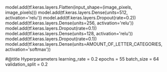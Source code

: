 model.add(tf.keras.layers.Flatten(input_shape=(image_pixels, image_pixels)))
model.add(tf.keras.layers.Dense(units=512, activation='relu'))
model.add(tf.keras.layers.Dropout(rate=0.2))
model.add(tf.keras.layers.Dense(units=256, activation='relu'))
model.add(tf.keras.layers.Dropout(rate=0.1))
model.add(tf.keras.layers.Dense(units=128, activation='relu'))
model.add(tf.keras.layers.Dropout(rate=0.1))
model.add(tf.keras.layers.Dense(units=AMOUNT_OF_LETTER_CATEGORIES, activation='softmax'))


#@title Hyperparameters
learning_rate = 0.2
epochs = 55
batch_size = 64
validation_split = 0.2
